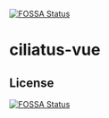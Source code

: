 [![FOSSA Status](https://app.fossa.com/api/projects/git%2Bgithub.com%2Fciliatus%2Fciliatus-vue.svg?type=shield)](https://app.fossa.com/projects/git%2Bgithub.com%2Fciliatus%2Fciliatus-vue?ref=badge_shield)

# ciliatus-vue

## License
[![FOSSA Status](https://app.fossa.com/api/projects/git%2Bgithub.com%2Fciliatus%2Fciliatus-vue.svg?type=large)](https://app.fossa.com/projects/git%2Bgithub.com%2Fciliatus%2Fciliatus-vue?ref=badge_large)